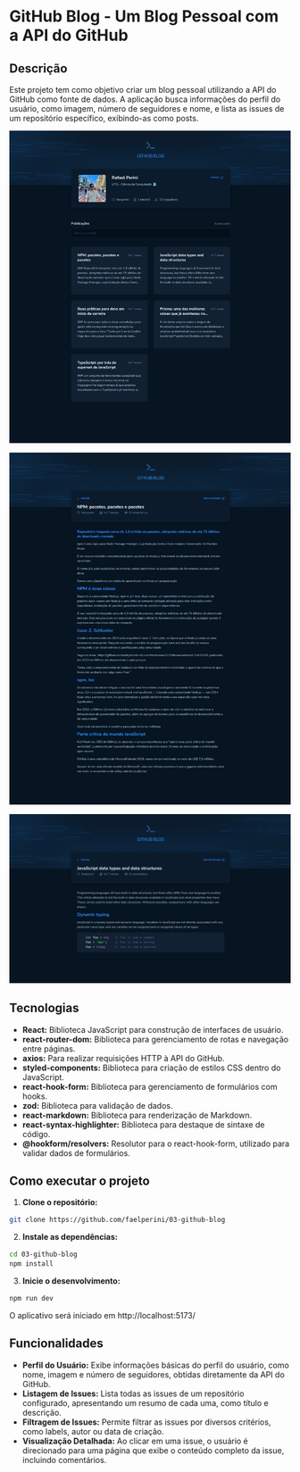 # GitHub Blog - Um Blog Pessoal com a API do GitHub

## Descrição

Este projeto tem como objetivo criar um blog pessoal utilizando a API do GitHub como fonte de dados. A aplicação busca informações do perfil do usuário, como imagem, número de seguidores e nome, e lista as issues de um repositório específico, exibindo-as como posts.

![Tela inicial do aplicativo](public/github-blog-1.png)

![Tela inicial do aplicativo](public/github-blog-2.png)

![Tela inicial do aplicativo](public/github-blog-3.png)

## Tecnologias

* **React:** Biblioteca JavaScript para construção de interfaces de usuário.
* **react-router-dom:** Biblioteca para gerenciamento de rotas e navegação entre páginas.   
* **axios:** Para realizar requisições HTTP à API do GitHub.
* **styled-components:** Biblioteca para criação de estilos CSS dentro do JavaScript.
* **react-hook-form:** Biblioteca para gerenciamento de formulários com hooks.
* **zod:** Biblioteca para validação de dados.
* **react-markdown:** Biblioteca para renderização de Markdown.
* **react-syntax-highlighter:** Biblioteca para destaque de sintaxe de código.
* **@hookform/resolvers:** Resolutor para o react-hook-form, utilizado para validar dados de formulários.


## Como executar o projeto

1. **Clone o repositório:**
  ```bash
  git clone https://github.com/faelperini/03-github-blog
  ```

2. **Instale as dependências:**
  ```bash
  cd 03-github-blog
  npm install
  ```

3. **Inicie o desenvolvimento:**
  ```bash
  npm run dev
  ```

O aplicativo será iniciado em http://localhost:5173/

## Funcionalidades

* **Perfil do Usuário:** Exibe informações básicas do perfil do usuário, como nome, imagem e número de seguidores, obtidas diretamente da API do GitHub.
* **Listagem de Issues:** Lista todas as issues de um repositório configurado, apresentando um resumo de cada uma, como título e descrição.
* **Filtragem de Issues:** Permite filtrar as issues por diversos critérios, como labels, autor ou data de criação.
* **Visualização Detalhada:** Ao clicar em uma issue, o usuário é direcionado para uma página que exibe o conteúdo completo da issue, incluindo comentários.

